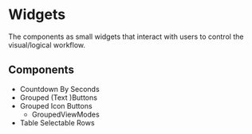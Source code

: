 # Widgets

<!-- > 2019-12-15T20:38:26+0800 -->

The components as small widgets that interact with users to control the visual/logical workflow.

## Components

- Countdown By Seconds
- Grouped (Text )Buttons
- Grouped Icon Buttons
	- GroupedViewModes
- Table Selectable Rows
